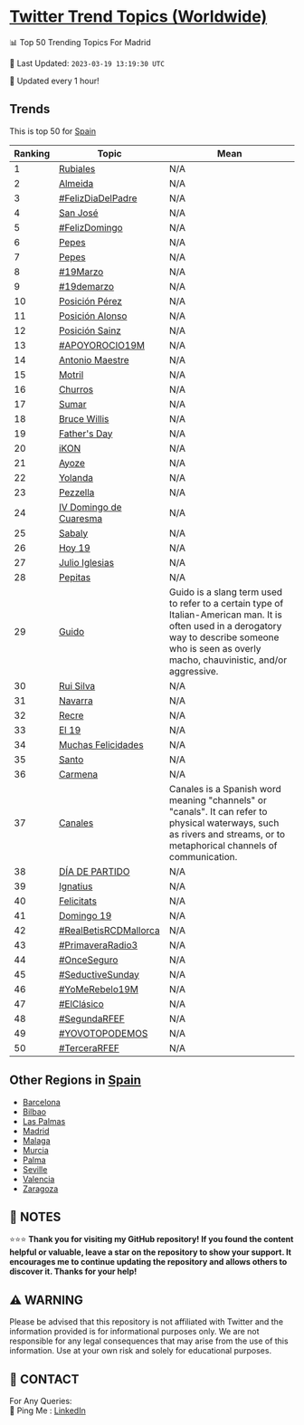 [Twitter Trend Topics (Worldwide)](https://github.com/ErcinDedeoglu/Twitter-Trend-Topics)
==========


📊 Top 50 Trending Topics For Madrid

📆 Last Updated: `2023-03-19 13:19:30 UTC`

🔧 Updated every 1 hour!


## Trends

This is top 50 for [Spain](</Spain>)

| Ranking | Topic | Mean |
| ------- | ------------ | ------------ |
| 1 | [Rubiales](http://twitter.com/search?q=Rubiales) | N/A |
| 2 | [Almeida](http://twitter.com/search?q=Almeida) | N/A |
| 3 | [#FelizDiaDelPadre](http://twitter.com/search?q=%23FelizDiaDelPadre) | N/A |
| 4 | [San José](http://twitter.com/search?q=San+Jos%c3%a9) | N/A |
| 5 | [#FelizDomingo](http://twitter.com/search?q=%23FelizDomingo) | N/A |
| 6 | [Pepes](http://twitter.com/search?q=Pepes) | N/A |
| 7 | [Pepes](http://twitter.com/search?q=Pepes) | N/A |
| 8 | [#19Marzo](http://twitter.com/search?q=%2319Marzo) | N/A |
| 9 | [#19demarzo](http://twitter.com/search?q=%2319demarzo) | N/A |
| 10 | [Posición Pérez](http://twitter.com/search?q=Posici%c3%b3n+P%c3%a9rez) | N/A |
| 11 | [Posición Alonso](http://twitter.com/search?q=Posici%c3%b3n+Alonso) | N/A |
| 12 | [Posición Sainz](http://twitter.com/search?q=Posici%c3%b3n+Sainz) | N/A |
| 13 | [#APOYOROCIO19M](http://twitter.com/search?q=%23APOYOROCIO19M) | N/A |
| 14 | [Antonio Maestre](http://twitter.com/search?q=Antonio+Maestre) | N/A |
| 15 | [Motril](http://twitter.com/search?q=Motril) | N/A |
| 16 | [Churros](http://twitter.com/search?q=Churros) | N/A |
| 17 | [Sumar](http://twitter.com/search?q=Sumar) | N/A |
| 18 | [Bruce Willis](http://twitter.com/search?q=Bruce+Willis) | N/A |
| 19 | [Father's Day](http://twitter.com/search?q=Father%27s+Day) | N/A |
| 20 | [iKON](http://twitter.com/search?q=iKON) | N/A |
| 21 | [Ayoze](http://twitter.com/search?q=Ayoze) | N/A |
| 22 | [Yolanda](http://twitter.com/search?q=Yolanda) | N/A |
| 23 | [Pezzella](http://twitter.com/search?q=Pezzella) | N/A |
| 24 | [IV Domingo de Cuaresma](http://twitter.com/search?q=IV+Domingo+de+Cuaresma) | N/A |
| 25 | [Sabaly](http://twitter.com/search?q=Sabaly) | N/A |
| 26 | [Hoy 19](http://twitter.com/search?q=Hoy+19) | N/A |
| 27 | [Julio Iglesias](http://twitter.com/search?q=Julio+Iglesias) | N/A |
| 28 | [Pepitas](http://twitter.com/search?q=Pepitas) | N/A |
| 29 | [Guido](http://twitter.com/search?q=Guido) | Guido is a slang term used to refer to a certain type of Italian-American man. It is often used in a derogatory way to describe someone who is seen as overly macho, chauvinistic, and/or aggressive. |
| 30 | [Rui Silva](http://twitter.com/search?q=Rui+Silva) | N/A |
| 31 | [Navarra](http://twitter.com/search?q=Navarra) | N/A |
| 32 | [Recre](http://twitter.com/search?q=Recre) | N/A |
| 33 | [El 19](http://twitter.com/search?q=El+19) | N/A |
| 34 | [Muchas Felicidades](http://twitter.com/search?q=Muchas+Felicidades) | N/A |
| 35 | [Santo](http://twitter.com/search?q=Santo) | N/A |
| 36 | [Carmena](http://twitter.com/search?q=Carmena) | N/A |
| 37 | [Canales](http://twitter.com/search?q=Canales) | Canales is a Spanish word meaning "channels" or "canals". It can refer to physical waterways, such as rivers and streams, or to metaphorical channels of communication. |
| 38 | [DÍA DE PARTIDO](http://twitter.com/search?q=D%c3%8dA+DE+PARTIDO) | N/A |
| 39 | [Ignatius](http://twitter.com/search?q=Ignatius) | N/A |
| 40 | [Felicitats](http://twitter.com/search?q=Felicitats) | N/A |
| 41 | [Domingo 19](http://twitter.com/search?q=Domingo+19) | N/A |
| 42 | [#RealBetisRCDMallorca](http://twitter.com/search?q=%23RealBetisRCDMallorca) | N/A |
| 43 | [#PrimaveraRadio3](http://twitter.com/search?q=%23PrimaveraRadio3) | N/A |
| 44 | [#OnceSeguro](http://twitter.com/search?q=%23OnceSeguro) | N/A |
| 45 | [#SeductiveSunday](http://twitter.com/search?q=%23SeductiveSunday) | N/A |
| 46 | [#YoMeRebelo19M](http://twitter.com/search?q=%23YoMeRebelo19M) | N/A |
| 47 | [#ElClásico](http://twitter.com/search?q=%23ElCl%c3%a1sico) | N/A |
| 48 | [#SegundaRFEF](http://twitter.com/search?q=%23SegundaRFEF) | N/A |
| 49 | [#YOVOTOPODEMOS](http://twitter.com/search?q=%23YOVOTOPODEMOS) | N/A |
| 50 | [#TerceraRFEF](http://twitter.com/search?q=%23TerceraRFEF) | N/A |



## Other Regions in [Spain](</Spain>)

* [Barcelona](</Spain/Barcelona.md>)
* [Bilbao](</Spain/Bilbao.md>)
* [Las Palmas](</Spain/Las Palmas.md>)
* [Madrid](</Spain/Madrid.md>)
* [Malaga](</Spain/Malaga.md>)
* [Murcia](</Spain/Murcia.md>)
* [Palma](</Spain/Palma.md>)
* [Seville](</Spain/Seville.md>)
* [Valencia](</Spain/Valencia.md>)
* [Zaragoza](</Spain/Zaragoza.md>)



## 📝 NOTES

⭐⭐⭐ **Thank you for visiting my GitHub repository! If you found the content helpful or valuable, leave a star on the repository to show your support. It encourages me to continue updating the repository and allows others to discover it. Thanks for your help!**


## ⚠️ WARNING

Please be advised that this repository is not affiliated with Twitter and the information provided is for informational purposes only. We are not responsible for any legal consequences that may arise from the use of this information. Use at your own risk and solely for educational purposes.


## 📨 CONTACT

 For Any Queries:  
            🏓 Ping Me : [LinkedIn](https://www.linkedin.com/in/ercindedeoglu/)
